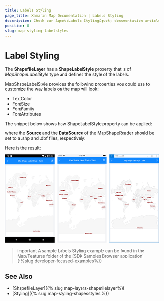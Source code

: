 ```yaml
---
title: Labels Styling
page_title: Xamarin Map Documentation | Labels Styling
description: Check our &quot;Labels Styling&quot; documentation article for Telerik Map for Xamarin control.
position: 0
slug: map-styling-labelstyles
---
```


# Label Styling

The **ShapefileLayer** has a **ShapeLabelStyle** property that is of *MapShapeLabelStyle* type and defines the style of the labels.

MapShapeLabelStyle provides the following properties you could use to customize the way labels on the map will look:

* TextColor
* FontSize
* FontFamily
* FontAttributes

The snippet below shows how ShapeLabelStyle property can be applied:

<snippet id='map-styling-shapelabelstyle' />

where the **Source** and the **DataSource** of the MapShapeReader should be set to a .shp and .dbf files, respectively:

<snippet id='map-labels-settintsource' />

Here is the result:

![Map Labels Styling](../images/map_styling_labelsstyle.png)

>important A sample Labels Styling example can be found in the Map/Features folder of the [SDK Samples Browser application]({%slug developer-focused-examples%}).

## See Also

- [ShapefileLayer]({% slug map-layers-shapefilelayer%})
- [Styling]({% slug map-styling-shapesstyles %})

